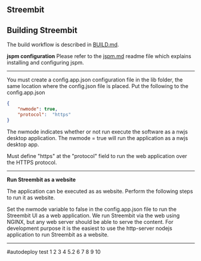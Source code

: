 ## Streembit 

Building Streembit
-----------------

The build workflow is described in [BUILD.md](BUILD.md).


**jspm configuration**
Please refer to the [jspm.md](jspm.md) readme file which explains installing and configuring jspm.

---------------

You must create a config.app.json configuration file in the lib folder, the same location where the config.json file is placed.
Put the following to the config.app.json
```json
{
    "nwmode": true,
    "protocol":  "https"
}
```

The nwmode indicates whether or not run execute the software as a nwjs desktop application. The nwmode = true will run the application as a nwjs desktop app.

Must define "https" at the "protocol" field to run the web application over the HTTPS protocol. 

---------------

**Run Streembit as a website** 

The application can be executed as as website. Perform the following steps to run it as website.

Set the nwmode variable to false in the config.app.json file to run the Streembit UI as a web application. We run Streembit via the web using NGINX, but any web server should be able to serve the content. For development purpose it is the easiest to use the http-server nodejs application to run Streembit as a website.


----------------

#autodeploy test
1
2
3
4
5.2
6
7
8
9
10
